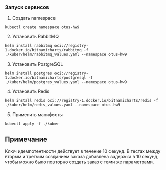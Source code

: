 ### Запуск сервисов

1. Создать namespace
```shell
kubectl create namespace otus-hw9
```
2. Установить RabbitMQ
```shell
helm install rabbitmq oci://registry-1.docker.io/bitnamicharts/rabbitmq -f ./kuber/helm/rabbitmq_values.yaml --namespace otus-hw9
```
3. Установить PostgreSQL
```shell
helm install postgres oci://registry-1.docker.io/bitnamicharts/postgresql -f ./kuber/helm/postgres_values.yaml --namespace otus-hw9
```
4. Установить Redis
```shell
helm install redis oci://registry-1.docker.io/bitnamicharts/redis -f ./kuber/helm/redis_values.yaml --namespace otus-hw9
```
5. Применить манифесты
```shell
kubectl apply -f ./kuber
```

## Примечание 
Ключ идемпотентности действует в течение 10 секунд. В тестах между вторым и третьим созданием заказа добавлена задержка в 10 секунд, 
чтобы можно было повторно создать заказ с теми же параметрами.
